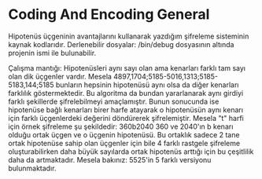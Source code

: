 # Coding And Encoding General
 Hipotenüs üçgeninin avantajlarını kullanarak yazdığım şifreleme sisteminin kaynak kodlarıdır.
 Derlenebilir dosyalar:
 /bin/debug dosyasının altında projenin ismi ile bulunabilir.

 Çalışma mantığı:
 Hipotenüsleri aynı sayı olan ama kenarları farklı tam sayı olan dik üçgenler vardır. Mesela 4897,1704;5185-5016,1313;5185-5183,144;5185 bunların hepsinin hipotenüsü aynı olsa da diğer kenarları farklılık göstermektedir. Bu algoritma da bundan yararlanarak aynı girdiyi farklı şekillerde şifrelebilmeyi amaçlamıştır. Bunun sonucunda ise hipotenüse bağlı kenarları birer harfe atayarak o hipotenüsün aynı kenarı için farklı üçgenlerdeki değerini döndürerek şifrelemiştir.
 Mesela "t" harfi için örnek şifreleme şu şekildedir: 360b2040 360 ve 2040'ın b kenarı olduğu ortak üçgen ve o üçgenin hipotenüsü.
 Bu ortaklık sadece 2 tane ortak hipotenüse sahip olan üçgenler için bile 4 farklı rastgele şifreleme oluşturabilirken daha büyük sayılarda ortak hipotenüs arttığı için bu çeşitlilik daha da artmaktadır. Mesela bakınız: 5525'in 5 farklı versiyonu bulunmaktadır.
